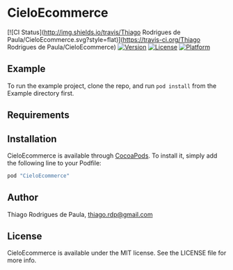 # CieloEcommerce

[![CI Status](http://img.shields.io/travis/Thiago Rodrigues de Paula/CieloEcommerce.svg?style=flat)](https://travis-ci.org/Thiago Rodrigues de Paula/CieloEcommerce)
[![Version](https://img.shields.io/cocoapods/v/CieloEcommerce.svg?style=flat)](http://cocoapods.org/pods/CieloEcommerce)
[![License](https://img.shields.io/cocoapods/l/CieloEcommerce.svg?style=flat)](http://cocoapods.org/pods/CieloEcommerce)
[![Platform](https://img.shields.io/cocoapods/p/CieloEcommerce.svg?style=flat)](http://cocoapods.org/pods/CieloEcommerce)

## Example

To run the example project, clone the repo, and run `pod install` from the Example directory first.

## Requirements

## Installation

CieloEcommerce is available through [CocoaPods](http://cocoapods.org). To install
it, simply add the following line to your Podfile:

```ruby
pod "CieloEcommerce"
```

## Author

Thiago Rodrigues de Paula, thiago.rdp@gmail.com

## License

CieloEcommerce is available under the MIT license. See the LICENSE file for more info.
